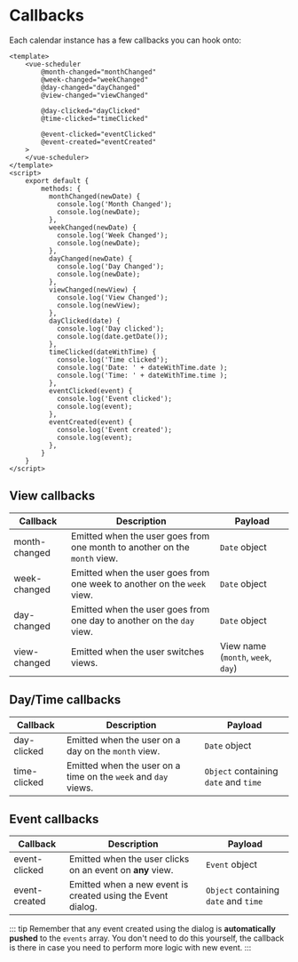 # Callbacks

Each calendar instance has a few callbacks you can hook onto:

```vue
<template>
    <vue-scheduler
        @month-changed="monthChanged"
        @week-changed="weekChanged"
        @day-changed="dayChanged"
        @view-changed="viewChanged"
        
        @day-clicked="dayClicked"
        @time-clicked="timeClicked"
        
        @event-clicked="eventClicked"
        @event-created="eventCreated"
    >
    </vue-scheduler>
</template>
<script>
    export default {
        methods: {
          monthChanged(newDate) {
            console.log('Month Changed');
            console.log(newDate);
          },
          weekChanged(newDate) {
            console.log('Week Changed');
            console.log(newDate);
          },
          dayChanged(newDate) {
            console.log('Day Changed');
            console.log(newDate);
          },
          viewChanged(newView) {
            console.log('View Changed');
            console.log(newView);
          },
          dayClicked(date) {
            console.log('Day clicked');
            console.log(date.getDate());
          },
          timeClicked(dateWithTime) {
            console.log('Time clicked');
            console.log('Date: ' + dateWithTime.date );
            console.log('Time: ' + dateWithTime.time );
          },
          eventClicked(event) {
            console.log('Event clicked');
            console.log(event);
          },
          eventCreated(event) {
            console.log('Event created');
            console.log(event);
          },
        }
    }
</script>
```

## View callbacks

| Callback      | Description                                                               | Payload                            |
| ------------- | ------------------------------------------------------------------------- | ---------------------------------- |
| month-changed | Emitted when the user goes from one month to another on the `month` view. | `Date` object                      |
| week-changed  | Emitted when the user goes from one week to another on the `week` view.   | `Date` object                      |
| day-changed   | Emitted when the user goes from one day to another on the `day` view.     | `Date` object                      |
| view-changed  | Emitted when the user switches views.                                     | View name (`month`, `week`, `day`) |

## Day/Time callbacks

| Callback      | Description                                                               | Payload                               |
| ------------- | ------------------------------------------------------------------------- | ------------------------------------- |
| day-clicked   | Emitted when the user on a day on the `month` view.                       | `Date` object                         |
| time-clicked  | Emitted when the user on a time on the `week` and `day` views.            | `Object` containing `date` and `time` |

## Event callbacks

| Callback      | Description                                                               | Payload                               |
| ------------- | ------------------------------------------------------------------------- | ------------------------------------- |
| event-clicked | Emitted when the user clicks on an event on **any** view.                 | `Event` object                        |
| event-created | Emitted when a new event is created using the Event dialog.               | `Object` containing `date` and `time` |

::: tip
Remember that any event created using the dialog is **automatically pushed** to the `events` array. You don't need to do this yourself, the callback is there in case you need to perform more logic with new event.
:::